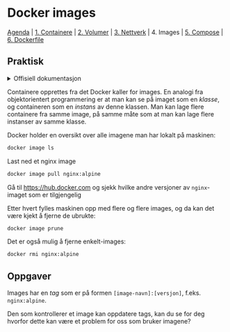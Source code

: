 # Docker images

[Agenda](/README.md) | [1. Containere](/containers/README.md) | [2. Volumer](/volumes/README.md) | [3. Nettverk](/networks/README.md) | 4. Images | [5. Compose](/compose/README.md) | [6. Dockerfile](/dockerfiles/README.md)

## Praktisk

<details>
  <summary>Offisiell dokumentasjon</summary>

  - [docker image](https://docs.docker.com/engine/reference/commandline/image/)
  - [docker rmi](https://docs.docker.com/engine/reference/commandline/rmi/)
</details>

Containere opprettes fra det Docker kaller for images. En analogi fra objektorientert programmering er at man kan se på imaget som en _klasse_, og containeren som en _instans_ av denne klassen. Man kan lage flere containere fra samme image, på samme måte som at man kan lage flere instanser av samme klasse.

Docker holder en oversikt over alle imagene man har lokalt på maskinen:

```sh
docker image ls
```

Last ned et nginx image

```sh
docker image pull nginx:alpine
```

Gå til https://hub.docker.com og sjekk hvilke andre versjoner av `nginx`-imaget som er tilgjengelig

Etter hvert fylles maskinen opp med flere og flere images, og da kan det være kjekt å fjerne de ubrukte:

```sh
docker image prune
```

Det er også mulig å fjerne enkelt-images:

```sh
docker rmi nginx:alpine
```

## Oppgaver

Images har en _tag_ som er på formen `[image-navn]:[versjon]`, f.eks. `nginx:alpine`.

Den som kontrollerer et image kan oppdatere tags, kan du se for deg hvorfor dette kan være et problem for oss som bruker imagene?
